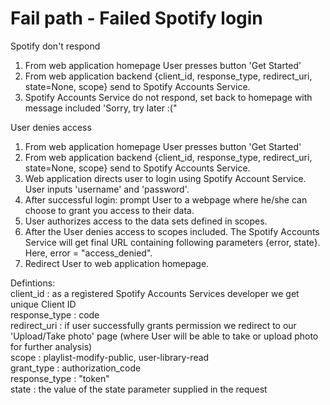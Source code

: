 # Fail path - Failed Spotify login

Spotify don't respond

1. From web application homepage User presses button 'Get Started'
2. From web application backend {client_id, response_type, redirect_uri, state=None, scope} send to Spotify Accounts Service.
3. Spotify Accounts Service do not respond, set back to homepage with message included 'Sorry, try later :("

User denies access

1. From web application homepage User presses button 'Get Started'
2. From web application backend {client_id, response_type, redirect_uri, state=None, scope} send to Spotify Accounts Service.
3. Web application directs user to login using Spotify Account Service. User inputs 'username' and 'password'.
4. After successful login: prompt User to a webpage where he/she can choose to grant you access to their data.
5. User authorizes access to the data sets defined in scopes.
6. After the User denies access to scopes included. The Spotify Accounts Service will get final URL containing following parameters {error, state}. Here, error = "access_denied".
7. Redirect User to web application homepage.



Defintions:  
client_id     : as a registered Spotify Accounts Services developer we get unique Client ID  
response_type : code  
redirect_uri  : if user successfully grants permission we redirect to our 'Upload/Take photo' page (where User will be able to take or upload photo for further analysis)  
scope         : playlist-modify-public, user-library-read  
grant_type    : authorization_code  
response_type : "token"  
state	        : the value of the state parameter supplied in the request  
  
  
